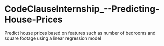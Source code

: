 # CodeClauseInternship_--Predicting-House-Prices
Predict house prices based on features such as number of bedrooms and square footage using a linear regression model 
